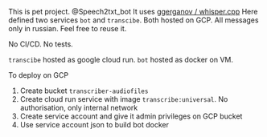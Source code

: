 This is pet project. @Speech2txt_bot
It uses [ggerganov / whisper.cpp](https://github.com/ggerganov/whisper.cpp)
Here defined two services `bot` and `transcibe`. Both hosted on GCP.
All messages only in russian.
Feel free to reuse it.

No CI/CD.
No tests.

`transcibe` hosted as google cloud run.
`bot` hosted as docker on VM.

To deploy on GCP 
1. Create bucket `transcriber-audiofiles`
2. Create cloud run service with image `transcribe:universal`. No authorisation, only internal network
3. Create service account and give it admin privileges on GCP bucket
4. Use service account json to build bot  docker